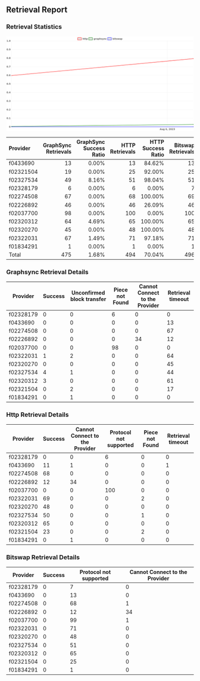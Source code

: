 ## Retrieval Report
### Retrieval Statistics
<img src="https://raw.githubusercontent.com/data-preservation-programs/filplus-checker-assets/main/filecoin-project/filecoin-plus-large-datasets/issues/2084/1691655535220.png"/>

| Provider  | GraphSync Retrievals | GraphSync Success Ratio | HTTP Retrievals | HTTP Success Ratio | Bitswap Retrievals | Bitswap Success Ratio |
| :-------- | -------------------: | ----------------------: | --------------: | -----------------: | -----------------: | --------------------: |
| f0433690  |                   13 |                   0.00% |              13 |             84.62% |                 13 |                 0.00% |
| f02321504 |                   19 |                   0.00% |              25 |             92.00% |                 25 |                 0.00% |
| f02327534 |                   49 |                   8.16% |              51 |             98.04% |                 51 |                 0.00% |
| f02328179 |                    6 |                   0.00% |               6 |              0.00% |                  7 |                 0.00% |
| f02274508 |                   67 |                   0.00% |              68 |            100.00% |                 69 |                 0.00% |
| f02226892 |                   46 |                   0.00% |              46 |             26.09% |                 46 |                 0.00% |
| f02037700 |                   98 |                   0.00% |             100 |              0.00% |                100 |                 0.00% |
| f02320312 |                   64 |                   4.69% |              65 |            100.00% |                 65 |                 0.00% |
| f02320270 |                   45 |                   0.00% |              48 |            100.00% |                 48 |                 0.00% |
| f02322031 |                   67 |                   1.49% |              71 |             97.18% |                 71 |                 0.00% |
| f01834291 |                    1 |                   0.00% |               1 |              0.00% |                  1 |                 0.00% |
| Total     |                  475 |                   1.68% |             494 |             70.04% |                496 |                 0.00% |

### Graphsync Retrieval Details
| Provider  | Success | Unconfirmed block transfer | Piece not Found | Cannot Connect to the Provider | Retrieval timeout |
| --------- | ------- | -------------------------- | --------------- | ------------------------------ | ----------------- |
| f02328179 | 0       | 0                          | 6               | 0                              | 0                 |
| f0433690  | 0       | 0                          | 0               | 0                              | 13                |
| f02274508 | 0       | 0                          | 0               | 0                              | 67                |
| f02226892 | 0       | 0                          | 0               | 34                             | 12                |
| f02037700 | 0       | 0                          | 98              | 0                              | 0                 |
| f02322031 | 1       | 2                          | 0               | 0                              | 64                |
| f02320270 | 0       | 0                          | 0               | 0                              | 45                |
| f02327534 | 4       | 1                          | 0               | 0                              | 44                |
| f02320312 | 3       | 0                          | 0               | 0                              | 61                |
| f02321504 | 0       | 2                          | 0               | 0                              | 17                |
| f01834291 | 0       | 1                          | 0               | 0                              | 0                 |

### Http Retrieval Details
| Provider  | Success | Cannot Connect to the Provider | Protocol not supported | Piece not Found | Retrieval timeout |
| --------- | ------- | ------------------------------ | ---------------------- | --------------- | ----------------- |
| f02328179 | 0       | 0                              | 6                      | 0               | 0                 |
| f0433690  | 11      | 1                              | 0                      | 0               | 1                 |
| f02274508 | 68      | 0                              | 0                      | 0               | 0                 |
| f02226892 | 12      | 34                             | 0                      | 0               | 0                 |
| f02037700 | 0       | 0                              | 100                    | 0               | 0                 |
| f02322031 | 69      | 0                              | 0                      | 2               | 0                 |
| f02320270 | 48      | 0                              | 0                      | 0               | 0                 |
| f02327534 | 50      | 0                              | 0                      | 1               | 0                 |
| f02320312 | 65      | 0                              | 0                      | 0               | 0                 |
| f02321504 | 23      | 0                              | 0                      | 2               | 0                 |
| f01834291 | 0       | 1                              | 0                      | 0               | 0                 |

### Bitswap Retrieval Details
| Provider  | Success | Protocol not supported | Cannot Connect to the Provider |
| --------- | ------- | ---------------------- | ------------------------------ |
| f02328179 | 0       | 7                      | 0                              |
| f0433690  | 0       | 13                     | 0                              |
| f02274508 | 0       | 68                     | 1                              |
| f02226892 | 0       | 12                     | 34                             |
| f02037700 | 0       | 99                     | 1                              |
| f02322031 | 0       | 71                     | 0                              |
| f02320270 | 0       | 48                     | 0                              |
| f02327534 | 0       | 51                     | 0                              |
| f02320312 | 0       | 65                     | 0                              |
| f02321504 | 0       | 25                     | 0                              |
| f01834291 | 0       | 1                      | 0                              |
